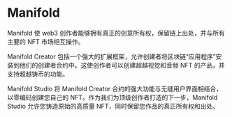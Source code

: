 # Manifold

Manifold 使 web3 创作者能够拥有真正的创意所有权，保留链上出处，并与所有主要的 NFT 市场相互操作。

Manifold Creator 包括一个强大的扩展框架，允许创建者将区块链“应用程序”安装到他们的创建者合约中。这使创作者可以创建超越视觉和音频 NFT 的产品，并支持超越铸币的功能。

Manifold Studio 将 Manifold Creator 合约的强大功能与无缝用户界面相结合，以零编码创建您自己的 NFT。作为我们为顶级创作者打造的下一步，Manifold Studio 允许您铸造原始的高质量 NFT，同时保留您作品的真正所有权和出处。

